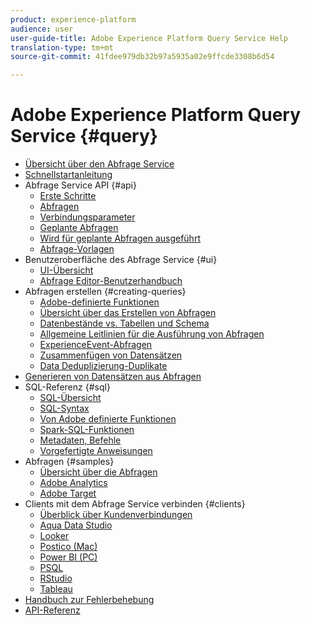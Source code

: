 ```yaml
---
product: experience-platform
audience: user
user-guide-title: Adobe Experience Platform Query Service Help
translation-type: tm+mt
source-git-commit: 41fdee979db32b97a5935a02e9ffcde3308b6d54

---
```



# Adobe Experience Platform Query Service {#query}

- [Übersicht über den Abfrage Service](home.md)
- [Schnellstartanleitung](quickstart.md)
- Abfrage Service API {#api}
   - [Erste Schritte](api/getting-started.md)
   - [Abfragen](api/queries.md)
   - [Verbindungsparameter](api/connection-parameters.md)
   - [Geplante Abfragen](api/scheduled-queries.md)
   - [Wird für geplante Abfragen ausgeführt](api/runs-scheduled-queries.md)
   - [Abfrage-Vorlagen](api/query-templates.md)
- Benutzeroberfläche des Abfrage Service {#ui}
   - [UI-Übersicht](ui/overview.md)
   - [Abfrage Editor-Benutzerhandbuch](ui/user-guide.md)
- Abfragen erstellen {#creating-queries}
   - [Adobe-definierte Funktionen](creating-queries/using-adobe-defined-functions.md)
   - [Übersicht über das Erstellen von Abfragen](creating-queries/creating-queries.md)
   - [Datenbestände vs. Tabellen und Schema](creating-queries/datasets-and-tables.md)
   - [Allgemeine Leitlinien für die Ausführung von Abfragen](creating-queries/writing-queries.md)
   - [ExperienceEvent-Abfragen](creating-queries/experience-event-queries.md)
   - [Zusammenfügen von Datensätzen](creating-queries/joining-datasets.md)
   - [Data Deduplizierung-Duplikate](creating-queries/deduplication.md)
- [Generieren von Datensätzen aus Abfragen](creating-queries/create-datasets.md)
- SQL-Referenz {#sql}
   - [SQL-Übersicht](sql/overview.md)
   - [SQL-Syntax](sql/syntax.md)
   - [Von Adobe definierte Funktionen](sql/adobe-defined-functions.md)
   - [Spark-SQL-Funktionen](sql/spark-sql-functions.md)
   - [Metadaten, Befehle](sql/metadata.md)
   - [Vorgefertigte Anweisungen](sql/prepared-statements.md)
- Abfragen {#samples}
   - [Übersicht über die Abfragen](sample-queries/overview.md)
   - [Adobe Analytics](sample-queries/adobe-analytics.md)
   - [Adobe Target](sample-queries/adobe-target.md)
- Clients mit dem Abfrage Service verbinden {#clients}
   - [Überblick über Kundenverbindungen](clients/overview.md)
   - [Aqua Data Studio](clients/aqua-data-studio.md)
   - [Looker](clients/looker.md)
   - [Postico (Mac)](clients/postico.md)
   - [Power BI (PC)](clients/power-bi.md)
   - [PSQL](clients/psql.md)
   - [RStudio](clients/rstudio.md)
   - [Tableau](clients/tableau.md)
- [Handbuch zur Fehlerbehebung](troubleshooting-guide.md)
- [API-Referenz](https://www.adobe.io/apis/experienceplatform/home/api-reference.html#!acpdr/swagger-specs/qs-api.yaml)